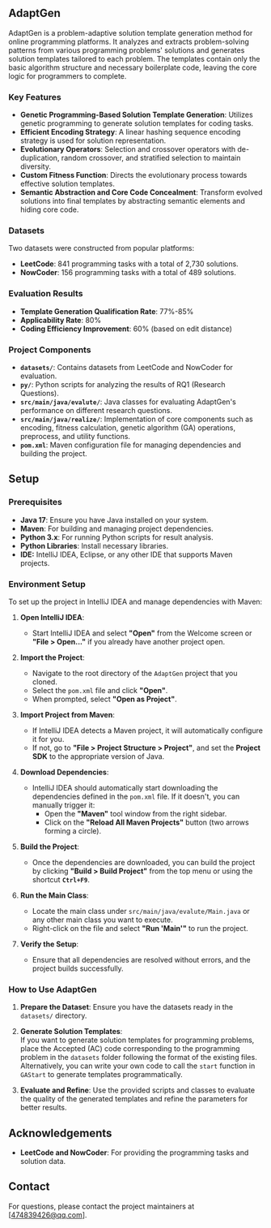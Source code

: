 ## AdaptGen

AdaptGen is a problem-adaptive solution template generation method for online programming platforms. It analyzes and extracts problem-solving patterns from various programming problems' solutions and generates solution templates tailored to each problem. The templates contain only the basic algorithm structure and necessary boilerplate code, leaving the core logic for programmers to complete.

### Key Features

- **Genetic Programming-Based Solution Template Generation**: Utilizes genetic programming to generate solution templates for coding tasks.
- **Efficient Encoding Strategy**: A linear hashing sequence encoding strategy is used for solution representation.
- **Evolutionary Operators**: Selection and crossover operators with de-duplication, random crossover, and stratified selection to maintain diversity.
- **Custom Fitness Function**: Directs the evolutionary process towards effective solution templates.
- **Semantic Abstraction and Core Code Concealment**: Transform evolved solutions into final templates by abstracting semantic elements and hiding core code.

### Datasets

Two datasets were constructed from popular platforms:

- **LeetCode**: 841 programming tasks with a total of 2,730 solutions.
- **NowCoder**: 156 programming tasks with a total of 489 solutions.

### Evaluation Results

- **Template Generation Qualification Rate**: 77%-85%
- **Applicability Rate**: 80%
- **Coding Efficiency Improvement**: 60% (based on edit distance)

### Project Components

- **`datasets/`**: Contains datasets from LeetCode and NowCoder for evaluation. 
- **`py/`**: Python scripts for analyzing the results of RQ1 (Research Questions).
- **`src/main/java/evalute/`**: Java classes for evaluating AdaptGen's performance on different research questions.
- **`src/main/java/realize/`**: Implementation of core components such as encoding, fitness calculation, genetic algorithm (GA) operations, preprocess, and utility functions.
- **`pom.xml`**: Maven configuration file for managing dependencies and building the project.

## Setup

### Prerequisites

- **Java 17**: Ensure you have Java installed on your system.
- **Maven**: For building and managing project dependencies.
- **Python 3.x**: For running Python scripts for result analysis.
- **Python Libraries**: Install necessary libraries.
- **IDE:** IntelliJ IDEA, Eclipse, or any other IDE that supports Maven projects.

### Environment Setup

To set up the project in IntelliJ IDEA and manage dependencies with Maven:

1. **Open IntelliJ IDEA**:
   - Start IntelliJ IDEA and select **"Open"** from the Welcome screen or **"File > Open..."** if you already have another project open.

2. **Import the Project**:
   - Navigate to the root directory of the `AdaptGen` project that you cloned.
   - Select the `pom.xml` file and click **"Open"**.
   - When prompted, select **"Open as Project"**.

3. **Import Project from Maven**:
   - If IntelliJ IDEA detects a Maven project, it will automatically configure it for you. 
   - If not, go to **"File > Project Structure > Project"**, and set the **Project SDK** to the appropriate version of Java.

4. **Download Dependencies**:
   - IntelliJ IDEA should automatically start downloading the dependencies defined in the `pom.xml` file. If it doesn't, you can manually trigger it:
     - Open the **"Maven"** tool window from the right sidebar.
     - Click on the **"Reload All Maven Projects"** button (two arrows forming a circle).

5. **Build the Project**:
   - Once the dependencies are downloaded, you can build the project by clicking **"Build > Build Project"** from the top menu or using the shortcut **`Ctrl+F9`**.

6. **Run the Main Class**:
   - Locate the main class under `src/main/java/evalute/Main.java` or any other main class you want to execute.
   - Right-click on the file and select **"Run 'Main'"** to run the project.

7. **Verify the Setup**:
   - Ensure that all dependencies are resolved without errors, and the project builds successfully.

### How to Use AdaptGen

1. **Prepare the Dataset**: Ensure you have the datasets ready in the `datasets/` directory.

2. **Generate Solution Templates**:  
   If you want to generate solution templates for programming problems, place the Accepted (AC) code corresponding to the programming problem in the `datasets` folder following the format of the existing files. Alternatively, you can write your own code to call the `start` function in `GAStart` to generate templates programmatically.

3. **Evaluate and Refine**: Use the provided scripts and classes to evaluate the quality of the generated templates and refine the parameters for better results.

## Acknowledgements

- **LeetCode and NowCoder**: For providing the programming tasks and solution data.

## Contact

For questions, please contact the project maintainers at [474839426@qq.com].
